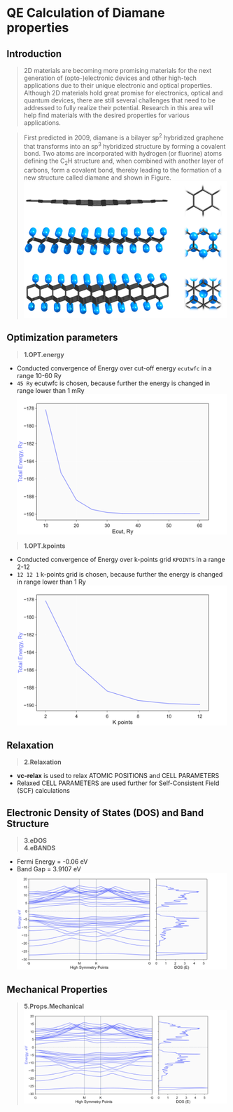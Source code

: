 # QE Calculation of Diamane properties
## Introduction
> 2D materials are becoming more promising materials for the next generation of (opto-)electronic devices and other high-tech applications due to their unique electronic and optical properties. Although 2D materials hold great promise for electronics, optical and quantum devices, there are still several challenges that need to be addressed to fully realize their potential. Research in this area will help find materials with the desired properties for various applications. <br>

> First predicted in 2009, diamane is a bilayer sp<sup>2</sup> hybridized graphene that transforms into an sp<sup>3</sup> hybridized structure by forming a covalent bond. Two atoms are incorporated with hydrogen (or fluorine) atoms defining the C<sub>2</sub>H structure and, when combined with another layer of carbons, form a covalent bond, thereby leading to the formation of a new structure called diamane and shown in Figure. <br>
![](images/Diamane.png)

## Optimization parameters

> **1.OPT.energy**

- Conducted convergence of Energy over cut-off energy `ecutwfc` in a range 10-60 Ry <br>
- `45 Ry` ecutwfc is chosen, because further the energy is changed in range lower than 1 mRy
![](images/Ecut_vs_TotEnerg.png)

> **1.OPT.kpoints**

- Conducted convergence of Energy over k-points grid `KPOINTS` in a range 2-12 <br>
- `12 12 1` k-points grid is chosen, because further the energy is changed in range lower than 1 Ry
![](images/TotEnerg_vs_Kpoints.png)

## Relaxation

> **2.Relaxation**

- **vc-relax** is used to relax ATOMIC POSITIONS and CELL PARAMETERS
- Relaxed CELL PARAMETERS are used further for Self-Consistent Field (SCF) calculations

## Electronic Density of States (DOS) and Band Structure
> **3.eDOS** <br>
> **4.eBANDS**
- Fermi Energy = -0.06 eV
- Band Gap = 3.9107 eV
![](images/merged_DOS_BANDS.png)

## Mechanical Properties
> **5.Props.Mechanical**
![](images/merged_DOS_BANDS.png)
